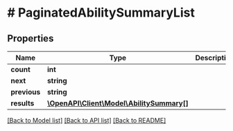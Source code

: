 # # PaginatedAbilitySummaryList

## Properties

Name | Type | Description | Notes
------------ | ------------- | ------------- | -------------
**count** | **int** |  | [optional]
**next** | **string** |  | [optional]
**previous** | **string** |  | [optional]
**results** | [**\OpenAPI\Client\Model\AbilitySummary[]**](AbilitySummary.md) |  | [optional]

[[Back to Model list]](../../README.md#models) [[Back to API list]](../../README.md#endpoints) [[Back to README]](../../README.md)

